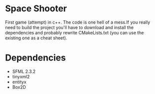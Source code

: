 # Space Shooter
First game (attempt) in c++. The code is one hell of a mess.If you really need to build the project you'll have to download and install the dependencies and probably rewrite CMakeLists.txt (you can use the existing one as a cheat sheet).

# Dependencies
- SFML 2.3.2
- tinyxml2
- entityx
- Box2D

